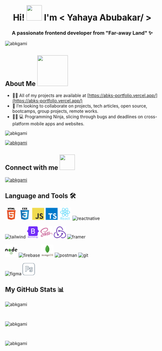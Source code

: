 <h1 align="center">Hi! <img src = "https://raw.githubusercontent.com/rahulbanerjee26/githubProfileReadmeGenerator/main/gifs/wave.gif" width = 50px height='50px'> I'm < Yahaya Abubakar/ > </h1>
<h3 align="center">A passionate frontend developer from "Far-away Land" ✨</h3>

<p align="left"> <img src="https://komarev.com/ghpvc/?username=abkgami&label=Profile%20views&color=0e75b6&style=flat" alt="abkgami" /> </p>

<h2> About Me <img src = "https://raw.githubusercontent.com/rahulbanerjee26/githubProfileReadmeGenerator/main/gifs/eatSleepCodeRepeat.gif" width = 100px height='100px'></h2>

- 👨‍💻 All of my projects are available at [https://abks-portfolio.vercel.app/](https://abks-portfolio.vercel.app/)
- 👯 I’m looking to collaborate on projects, tech articles, open source, bootcamps, group projects, remote works.
- 🥷🏾 💻 Programming Ninja, slicing through bugs and deadlines on cross-platform mobile apps and websites.


<p align="left"><img src="https://github-profile-trophy.vercel.app/?username=abkgami" alt="abkgami" /> </p>

<p align="left"> <a href="https://twitter.com/abkgami" target="blank"><img src="https://img.shields.io/twitter/follow/abkgami?logo=twitter&style=for-the-badge" alt="abkgami" /></a> </p>

<h2 align="left"> Connect with me 
<img src='https://raw.githubusercontent.com/rahulbanerjee26/githubProfileReadmeGenerator/main/gifs/handShake.gif' width="50px" height=50px> </h2>
<p align="left">
<a href="https://twitter.com/abkgami" target="blank"><img align="center" src="https://raw.githubusercontent.com/rahuldkjain/github-profile-readme-generator/master/src/images/icons/Social/twitter.svg" alt="abkgami" height="30" width="40" /></a>
</p>

  ## Language and Tools 🛠️
<p align="left"> 
<img src="https://raw.githubusercontent.com/devicons/devicon/master/icons/html5/html5-original-wordmark.svg" alt="html5" width="40" height="40"/> 
<img src="https://raw.githubusercontent.com/devicons/devicon/master/icons/css3/css3-original-wordmark.svg" alt="css3" width="40" height="40"/> 
<img src="https://raw.githubusercontent.com/devicons/devicon/master/icons/javascript/javascript-original.svg" alt="javascript" width="40" height="40"/>
<img src="https://raw.githubusercontent.com/devicons/devicon/master/icons/typescript/typescript-original.svg" alt="typescript" width="40" height="40"/>
<img src="https://raw.githubusercontent.com/devicons/devicon/master/icons/react/react-original-wordmark.svg" alt="react" width="40" height="40"/>
<img src="https://reactnative.dev/img/header_logo.svg" alt="reactnative" width="40" height="40"/>
<br/>
<br/>
<img src="https://www.vectorlogo.zone/logos/tailwindcss/tailwindcss-icon.svg" alt="tailwind" width="40" height="40"/>
<img src="https://raw.githubusercontent.com/devicons/devicon/master/icons/bootstrap/bootstrap-plain-wordmark.svg" alt="bootstrap" width="40" height="40"/> 
<img src="https://raw.githubusercontent.com/devicons/devicon/master/icons/sass/sass-original.svg" alt="sass" width="40" height="40"/>
<img src="https://raw.githubusercontent.com/devicons/devicon/master/icons/redux/redux-original.svg" alt="redux" width="40" height="40"/>
<img src="https://www.vectorlogo.zone/logos/framer/framer-icon.svg" alt="framer" width="40" height="40"/> 
<br/>
<br/>
<img src="https://raw.githubusercontent.com/devicons/devicon/master/icons/nodejs/nodejs-original-wordmark.svg" alt="nodejs" width="40" height="40"/>
<img src="https://www.vectorlogo.zone/logos/firebase/firebase-icon.svg" alt="firebase" width="40" height="40"/> 
<img src="https://raw.githubusercontent.com/devicons/devicon/master/icons/mongodb/mongodb-original-wordmark.svg" alt="mongodb" width="40" height="40"/>
<img src="https://www.vectorlogo.zone/logos/getpostman/getpostman-icon.svg" alt="postman" width="40" height="40"/>
<img src="https://www.vectorlogo.zone/logos/git-scm/git-scm-icon.svg" alt="git" width="40" height="40"/>
<br/>
<br/>
<img src="https://www.vectorlogo.zone/logos/figma/figma-icon.svg" alt="figma" width="40" height="40"/> 
<img src="https://raw.githubusercontent.com/devicons/devicon/master/icons/photoshop/photoshop-line.svg" alt="photoshop" width="40" height="40"/> 
</p>

  ## My GitHub Stats 📊
<p><img align="center" src="https://github-readme-stats.vercel.app/api/top-langs?username=abkgami&show_icons=true&locale=en&layout=compact" alt="abkgami" /></p>
<br/>
<p><img align="center" src="https://github-readme-stats.vercel.app/api?username=abkgami&show_icons=true&locale=en" alt="abkgami" /></p>
<br/>
<p><img align="center" src="https://github-readme-streak-stats.herokuapp.com/?user=abkgami&" alt="abkgami" /></p>
